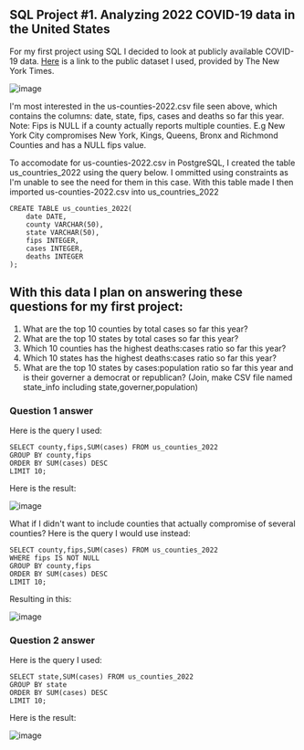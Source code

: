 ## SQL Project #1. Analyzing 2022 COVID-19 data in the United States

For my first project using SQL I decided to look at publicly available COVID-19 data. [Here](https://github.com/nytimes/covid-19-data) is a link to the public dataset I used, provided by The New York Times.

![image](https://user-images.githubusercontent.com/105367716/169653225-ddd37ebd-b429-487e-b96d-d43e1bec5758.png)

I'm most interested in the us-counties-2022.csv file seen above, which contains the columns: date, state, fips, cases and deaths so far this year. Note: Fips is NULL if a county actually reports multiple counties. E.g New York City compromises New York, Kings, Queens, Bronx and Richmond Counties and has a NULL fips value.

To accomodate for us-counties-2022.csv in PostgreSQL, I created the table us_countries_2022 using the query below. I ommitted using constraints as I'm unable to see the need for them in this case. With this table made I then imported us-counties-2022.csv into us_countries_2022
```
CREATE TABLE us_counties_2022(
    date DATE,
    county VARCHAR(50),
    state VARCHAR(50),
    fips INTEGER,
    cases INTEGER,
    deaths INTEGER
);
```

## With this data I plan on answering these questions for my first project:
1. What are the top 10 counties by total cases so far this year?
2. What are the top 10 states by total cases so far this year?
3. Which 10 counties has the highest deaths:cases ratio so far this year?
4. Which 10 states has the highest deaths:cases ratio so far this year?
5. What are the top 10 states by cases:population ratio so far this year and is their governer a democrat or republican? (Join, make CSV file named state_info including state,governer,population)

### Question 1 answer
Here is the query I used:
```
SELECT county,fips,SUM(cases) FROM us_counties_2022
GROUP BY county,fips
ORDER BY SUM(cases) DESC
LIMIT 10;
```
Here is the result:

![image](https://user-images.githubusercontent.com/105367716/169655247-288b3e98-dcd2-44d5-ad61-e043e5067d6b.png)

What if I didn't want to include counties that actually compromise of several counties? Here is the query I would use instead:
```
SELECT county,fips,SUM(cases) FROM us_counties_2022
WHERE fips IS NOT NULL
GROUP BY county,fips
ORDER BY SUM(cases) DESC
LIMIT 10;
```

Resulting in this:

![image](https://user-images.githubusercontent.com/105367716/169655219-e447f173-674b-43e0-89a2-af56d15b21be.png)

### Question 2 answer
Here is the query I used:
```
SELECT state,SUM(cases) FROM us_counties_2022
GROUP BY state
ORDER BY SUM(cases) DESC
LIMIT 10;
```
Here is the result:

![image](https://user-images.githubusercontent.com/105367716/169655383-9388a91a-ee0c-43d0-8103-6a92bd004540.png)
